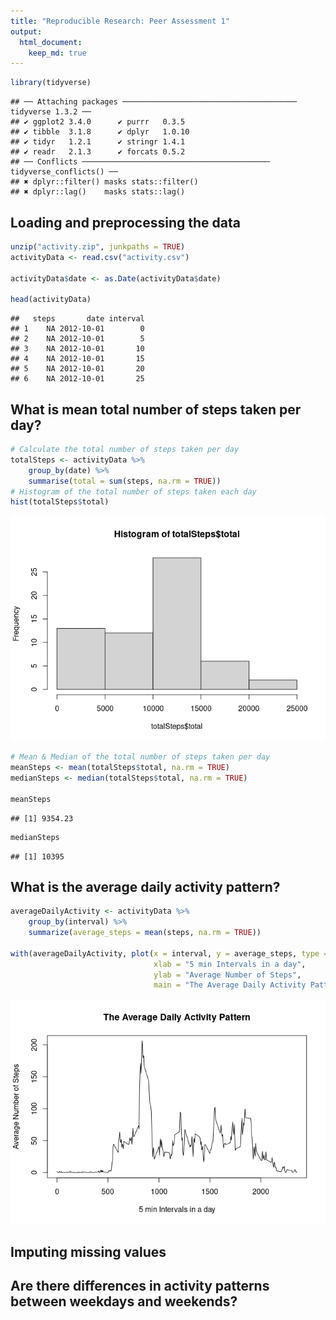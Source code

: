 ```yaml
---
title: "Reproducible Research: Peer Assessment 1"
output: 
  html_document:
    keep_md: true
---
```


```r
library(tidyverse)
```

```
## ── Attaching packages ─────────────────────────────────────── tidyverse 1.3.2 ──
## ✔ ggplot2 3.4.0      ✔ purrr   0.3.5 
## ✔ tibble  3.1.8      ✔ dplyr   1.0.10
## ✔ tidyr   1.2.1      ✔ stringr 1.4.1 
## ✔ readr   2.1.3      ✔ forcats 0.5.2 
## ── Conflicts ────────────────────────────────────────── tidyverse_conflicts() ──
## ✖ dplyr::filter() masks stats::filter()
## ✖ dplyr::lag()    masks stats::lag()
```


## Loading and preprocessing the data

```r
unzip("activity.zip", junkpaths = TRUE)
activityData <- read.csv("activity.csv")

activityData$date <- as.Date(activityData$date)

head(activityData)
```

```
##   steps       date interval
## 1    NA 2012-10-01        0
## 2    NA 2012-10-01        5
## 3    NA 2012-10-01       10
## 4    NA 2012-10-01       15
## 5    NA 2012-10-01       20
## 6    NA 2012-10-01       25
```



## What is mean total number of steps taken per day?

```r
# Calculate the total number of steps taken per day
totalSteps <- activityData %>%
    group_by(date) %>%
    summarise(total = sum(steps, na.rm = TRUE))
# Histogram of the total number of steps taken each day
hist(totalSteps$total)
```

![](PA1_template_files/figure-html/unnamed-chunk-3-1.png)<!-- -->

```r
# Mean & Median of the total number of steps taken per day
meanSteps <- mean(totalSteps$total, na.rm = TRUE)
medianSteps <- median(totalSteps$total, na.rm = TRUE)

meanSteps
```

```
## [1] 9354.23
```

```r
medianSteps
```

```
## [1] 10395
```



## What is the average daily activity pattern?

```r
averageDailyActivity <- activityData %>%
    group_by(interval) %>%
    summarize(average_steps = mean(steps, na.rm = TRUE))

with(averageDailyActivity, plot(x = interval, y = average_steps, type = "l",
                                xlab = "5 min Intervals in a day",
                                ylab = "Average Number of Steps", 
                                main = "The Average Daily Activity Pattern"))
```

![](PA1_template_files/figure-html/unnamed-chunk-5-1.png)<!-- -->




## Imputing missing values



## Are there differences in activity patterns between weekdays and weekends?
